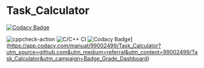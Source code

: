 # Task_Calculator

[![Codacy Badge](https://api.codacy.com/project/badge/Grade/fe131af3e3bd4c0899664f8eec37f4f6)](https://app.codacy.com/manual/99002499/Task_Calculator?utm_source=github.com&utm_medium=referral&utm_content=99002499/Task_Calculator&utm_campaign=Badge_Grade_Dashboard)

![cppcheck-action](https://github.com/99002499/Task_Calculator/workflows/cppcheck-action/badge.svg)
![C/C++ CI](https://github.com/99002499/Task_Calculator/workflows/C/C++%20CI/badge.svg)
![Codacy Badge](https://api.codacy.com/project/badge/Grade/fe131af3e3bd4c0899664f8eec37f4f6)](https://app.codacy.com/manual/99002499/Task_Calculator?utm_source=github.com&utm_medium=referral&utm_content=99002499/Task_Calculator&utm_campaign=Badge_Grade_Dashboard)
